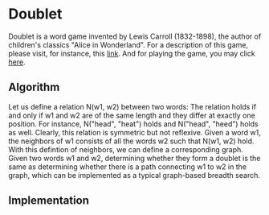 # Doublet

Doublet is a word game invented by Lewis Carroll (1832-1898), the
author of children's classics "Alice in Wonderland".
For a description of this game, please visit, for instance, this [link](http://www.logicville.com/doublets.htm).
And for playing the game, you may click [here](https://xanadu-lang.github.io/xats2js/docgen/CodeBook/Doublet/2020-11-29/.).

## Algorithm

Let us define a relation N(w1, w2) between two words: The relation holds if and only if
w1 and w2 are of the same length and they differ at exactly one position. For instance,
N("head", "heat") holds and N("head", "heed") holds as well. Clearly, this relation is
symmetric but not reflexive. Given a word w1, the neighbors of w1 consists of all the words
w2 such that N(w1, w2) hold. With this defintion of neighbors, we can define a corresponding
graph. Given two words w1 and w2, determining whether they form a doublet is the same as
determining whether there is a path connecting w1 to w2 in the graph, which can be implemented
as a typical graph-based breadth search.

## Implementation
